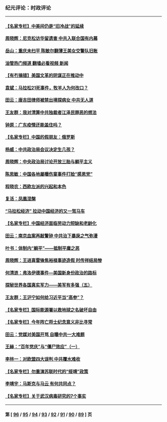### 纪元评论：时政评论
---
#### [【名家专栏】中美间仍是“旧冷战”的延续](../../pages/nsc1025/n12991229.md?06020330) 
#### [周晓辉：尼克松访华留遗害 中共入联合国有内幕](../../pages/nsc1025/n12991422.md?06020330) 
#### [岳山：重庆未扫平 陈敏尔翻薄王美女交警队旧账](../../pages/nsc1025/n12991090.md?06020330) 
#### [油管热门频道 翻墙必看视频 新闻](ok?06020330)
#### [【有冇搞错】美国文革的阴谋正在推动中](../../pages/nsc1025/n12990826.md?06020330) 
#### [袁斌：马拉松21死事件，牧羊人为何改口？](../../pages/nsc1025/n12990555.md?06020330) 
#### [田云：唐吉田律师被禁出境探病女 中共无人道](../../pages/nsc1025/n12989738.md?06020330) 
#### [王友群：我对清算中共独裁者江泽民罪恶的想法](../../pages/nsc1025/n12990272.md?06020330) 
#### [钟原：广东疫情还能盖住吗？](../../pages/nsc1025/n12989025.md?06020330) 
#### [【名家专栏】中国的假朋友：俄罗斯](../../pages/nsc1025/n12988460.md?06020330) 
#### [杨威：中共政治局会议决定生几孩？](../../pages/nsc1025/n12988674.md?06020330) 
#### [周晓辉：中央政治局讨论开放三胎与躺平主义](../../pages/nsc1025/n12988911.md?06020330) 
#### [陈思敏：中国各地屡曝伤童事件打脸“感恩党”](../../pages/nsc1025/n12987910.md?06020330) 
#### [程晓农：西欧左派的兴起和本色](../../pages/nsc1025/n12986819.md?06020330) 
#### [复活：凤凰涅槃](../../pages/nsc1025/n12986783.md?06020330) 
#### [“马拉松经济” 拉动中国经济的又一驾马车](../../pages/nsc1025/n12986724.md?06020330) 
#### [【名家专栏】中国经济面临劳动力短缺和老龄化](../../pages/nsc1025/n12985427.md?06020330) 
#### [田云：南京血案再敲警钟 中共治下暴戾之气弥漫](../../pages/nsc1025/n12985321.md?06020330) 
#### [叶书：体制内“躺平”——抵制平庸之恶](../../pages/nsc1025/n12985842.md?06020330) 
#### [周晓辉：王进喜雷锋焦裕禄事迹造假 时传祥结局惨](../../pages/nsc1025/n12985497.md?06020330) 
#### [何清涟：弗洛伊德事件—美国新身份政治的路标](../../pages/nsc1025/n12985668.md?06020330) 
#### [探秘世界各国真实军力——美军有多强（五）](../../pages/nsc1025/n12984883.md?06020330) 
#### [王友群：王沪宁如何给习近平当“高参”？](../../pages/nsc1025/n12983850.md?06020330) 
#### [【名家专栏】国际能源署以救地球之名破坏自由](../../pages/nsc1025/n12983977.md?06020330) 
#### [【名家专栏】今年阵亡将士纪念意义非比寻常](../../pages/nsc1025/n12983996.md?06020330) 
#### [田云：党媒对美国开骂 自曝中共一大难题](../../pages/nsc1025/n12984184.md?06020330) 
#### [王赫：“百年党庆”与“僵尸效应”（一）](../../pages/nsc1025/n12983119.md?06020330) 
#### [李林一：对欧盟四大误判 中共覆水难收](../../pages/nsc1025/n12983477.md?06020330) 
#### [【名家专栏】勿重演苏联时代的“绥靖”政策](../../pages/nsc1025/n12982404.md?06020330) 
#### [李靖宇：马斯克与马云 有何共同点？](../../pages/nsc1025/n12983064.md?06020330) 
#### [【名家专栏】关于武汉病毒研究的7个事实](../../pages/nsc1025/n12982477.md?06020330) 

---
#### 第 [ [96](./96.md?06020330) / [95](./95.md?06020330) / [94](./94.md?06020330) / [93](./93.md?06020330) / [92](./92.md?06020330) / [91](./91.md?06020330) / [90](./90.md?06020330) / [89](./89.md?06020330) ] 页
